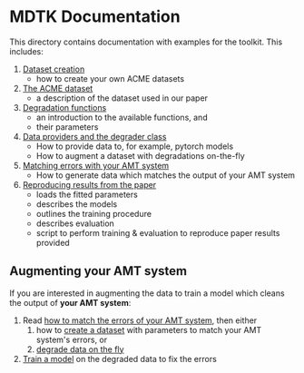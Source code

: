# MDTK Documentation

This directory contains documentation with examples for the toolkit. This includes:

1. [Dataset creation](./01_dataset_creation.ipynb)
    * how to create your own ACME datasets
2. [The ACME dataset](./02_the_ACME_dataset.ipynb)
    * a description of the dataset used in our paper
3. [Degradation functions](./03_degradation_functions.ipynb)
    * an introduction to the available functions, and
    * their parameters
4. [Data providers and the degrader class](./04_data_provider_and_degrader.ipynb)
    * How to provide data to, for example, pytorch models
    * How to augment a dataset with degradations on-the-fly
5. [Matching errors with your AMT system](./05_AMT_error_matching.ipynb)
    * How to generate data which matches the output of your AMT system
6. [Reproducing results from the paper](./06_training_and_evalutation.ipynb)
    * loads the fitted parameters
    * describes the models
    * outlines the training procedure
    * describes evaluation
    * script to perform training & evaluation to reproduce paper results provided

## Augmenting your AMT system
If you are interested in augmenting the data to train a model which cleans the output
of **your AMT system**:

1. Read [how to match the errors of your AMT system](./05_AMT_error_matching.ipynb), then
    either
    1. how to [create a dataset](./01_dataset_creation.ipynb) with parameters to match
        your AMT system's errors, or
    2. [degrade data on the fly](./04_data_provider_and_degrader.ipynb)
2. [Train a model](./06_training_and_evalutation.ipynb) on the degraded data to fix the errors
